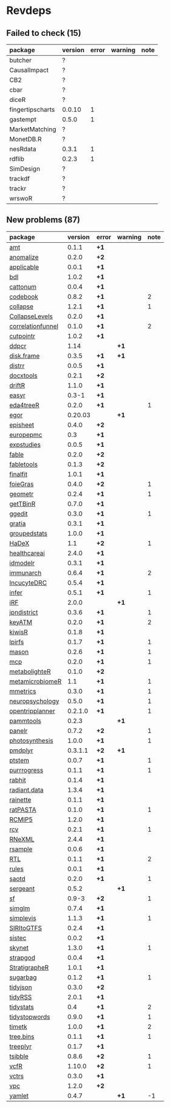 # Revdeps

## Failed to check (15)

|package          |version |error |warning |note |
|:----------------|:-------|:-----|:-------|:----|
|butcher          |?       |      |        |     |
|CausalImpact     |?       |      |        |     |
|CB2              |?       |      |        |     |
|cbar             |?       |      |        |     |
|diceR            |?       |      |        |     |
|fingertipscharts |0.0.10  |1     |        |     |
|gastempt         |0.5.0   |1     |        |     |
|MarketMatching   |?       |      |        |     |
|MonetDB.R        |?       |      |        |     |
|nesRdata         |0.3.1   |1     |        |     |
|rdflib           |0.2.3   |1     |        |     |
|SimDesign        |?       |      |        |     |
|trackdf          |?       |      |        |     |
|trackr           |?       |      |        |     |
|wrswoR           |?       |      |        |     |

## New problems (87)

|package                                            |version |error  |warning |note |
|:--------------------------------------------------|:-------|:------|:-------|:----|
|[amt](problems.md#amt)                             |0.1.1   |__+1__ |        |     |
|[anomalize](problems.md#anomalize)                 |0.2.0   |__+2__ |        |     |
|[applicable](problems.md#applicable)               |0.0.1   |__+1__ |        |     |
|[bdl](problems.md#bdl)                             |1.0.2   |__+1__ |        |     |
|[cattonum](problems.md#cattonum)                   |0.0.4   |__+1__ |        |     |
|[codebook](problems.md#codebook)                   |0.8.2   |__+1__ |        |2    |
|[collapse](problems.md#collapse)                   |1.2.1   |__+1__ |        |1    |
|[CollapseLevels](problems.md#collapselevels)       |0.2.0   |__+1__ |        |     |
|[correlationfunnel](problems.md#correlationfunnel) |0.1.0   |__+1__ |        |2    |
|[cutpointr](problems.md#cutpointr)                 |1.0.2   |__+1__ |        |     |
|[ddpcr](problems.md#ddpcr)                         |1.14    |       |__+1__  |     |
|[disk.frame](problems.md#diskframe)                |0.3.5   |__+1__ |__+1__  |     |
|[distrr](problems.md#distrr)                       |0.0.5   |__+1__ |        |     |
|[docxtools](problems.md#docxtools)                 |0.2.1   |__+2__ |        |     |
|[driftR](problems.md#driftr)                       |1.1.0   |__+1__ |        |     |
|[easyr](problems.md#easyr)                         |0.3-1   |__+1__ |        |     |
|[eda4treeR](problems.md#eda4treer)                 |0.2.0   |__+1__ |        |1    |
|[egor](problems.md#egor)                           |0.20.03 |       |__+1__  |     |
|[episheet](problems.md#episheet)                   |0.4.0   |__+2__ |        |     |
|[europepmc](problems.md#europepmc)                 |0.3     |__+1__ |        |     |
|[expstudies](problems.md#expstudies)               |0.0.5   |__+1__ |        |     |
|[fable](problems.md#fable)                         |0.2.0   |__+2__ |        |     |
|[fabletools](problems.md#fabletools)               |0.1.3   |__+2__ |        |     |
|[finalfit](problems.md#finalfit)                   |1.0.1   |__+1__ |        |     |
|[foieGras](problems.md#foiegras)                   |0.4.0   |__+2__ |        |1    |
|[geometr](problems.md#geometr)                     |0.2.4   |__+1__ |        |1    |
|[getTBinR](problems.md#gettbinr)                   |0.7.0   |__+1__ |        |     |
|[ggedit](problems.md#ggedit)                       |0.3.0   |__+1__ |        |1    |
|[gratia](problems.md#gratia)                       |0.3.1   |__+1__ |        |     |
|[groupedstats](problems.md#groupedstats)           |1.0.0   |__+1__ |        |     |
|[HaDeX](problems.md#hadex)                         |1.1     |__+2__ |        |1    |
|[healthcareai](problems.md#healthcareai)           |2.4.0   |__+1__ |        |     |
|[idmodelr](problems.md#idmodelr)                   |0.3.1   |__+1__ |        |     |
|[immunarch](problems.md#immunarch)                 |0.6.4   |__+1__ |        |2    |
|[IncucyteDRC](problems.md#incucytedrc)             |0.5.4   |__+1__ |        |     |
|[infer](problems.md#infer)                         |0.5.1   |__+1__ |        |1    |
|[iRF](problems.md#irf)                             |2.0.0   |       |__+1__  |     |
|[jpndistrict](problems.md#jpndistrict)             |0.3.6   |__+1__ |        |1    |
|[keyATM](problems.md#keyatm)                       |0.2.0   |__+1__ |        |2    |
|[kiwisR](problems.md#kiwisr)                       |0.1.8   |__+1__ |        |     |
|[lpirfs](problems.md#lpirfs)                       |0.1.7   |__+1__ |        |1    |
|[mason](problems.md#mason)                         |0.2.6   |__+1__ |        |1    |
|[mcp](problems.md#mcp)                             |0.2.0   |__+1__ |        |1    |
|[metabolighteR](problems.md#metabolighter)         |0.1.0   |__+2__ |        |     |
|[metamicrobiomeR](problems.md#metamicrobiomer)     |1.1     |__+1__ |        |1    |
|[mmetrics](problems.md#mmetrics)                   |0.3.0   |__+1__ |        |1    |
|[neuropsychology](problems.md#neuropsychology)     |0.5.0   |__+1__ |        |1    |
|[opentripplanner](problems.md#opentripplanner)     |0.2.1.0 |__+1__ |        |1    |
|[pammtools](problems.md#pammtools)                 |0.2.3   |       |__+1__  |     |
|[panelr](problems.md#panelr)                       |0.7.2   |__+2__ |        |1    |
|[photosynthesis](problems.md#photosynthesis)       |1.0.0   |__+1__ |        |1    |
|[pmdplyr](problems.md#pmdplyr)                     |0.3.1.1 |__+2__ |__+1__  |     |
|[ptstem](problems.md#ptstem)                       |0.0.7   |__+1__ |        |1    |
|[purrrogress](problems.md#purrrogress)             |0.1.1   |__+1__ |        |1    |
|[rabhit](problems.md#rabhit)                       |0.1.4   |__+1__ |        |     |
|[radiant.data](problems.md#radiantdata)            |1.3.4   |__+1__ |        |     |
|[rainette](problems.md#rainette)                   |0.1.1   |__+1__ |        |     |
|[ratPASTA](problems.md#ratpasta)                   |0.1.0   |__+1__ |        |1    |
|[RCMIP5](problems.md#rcmip5)                       |1.2.0   |__+1__ |        |     |
|[rcv](problems.md#rcv)                             |0.2.1   |__+1__ |        |1    |
|[RNeXML](problems.md#rnexml)                       |2.4.4   |__+1__ |        |     |
|[rsample](problems.md#rsample)                     |0.0.6   |__+1__ |        |     |
|[RTL](problems.md#rtl)                             |0.1.1   |__+1__ |        |2    |
|[rules](problems.md#rules)                         |0.0.1   |__+1__ |        |     |
|[saotd](problems.md#saotd)                         |0.2.0   |__+1__ |        |1    |
|[sergeant](problems.md#sergeant)                   |0.5.2   |       |__+1__  |     |
|[sf](problems.md#sf)                               |0.9-3   |__+2__ |        |1    |
|[simglm](problems.md#simglm)                       |0.7.4   |__+1__ |        |     |
|[simplevis](problems.md#simplevis)                 |1.1.3   |__+1__ |        |1    |
|[SIRItoGTFS](problems.md#siritogtfs)               |0.2.4   |__+1__ |        |     |
|[sistec](problems.md#sistec)                       |0.0.2   |__+1__ |        |     |
|[skynet](problems.md#skynet)                       |1.3.0   |__+1__ |        |1    |
|[strapgod](problems.md#strapgod)                   |0.0.4   |__+1__ |        |     |
|[StratigrapheR](problems.md#stratigrapher)         |1.0.1   |__+1__ |        |     |
|[sugarbag](problems.md#sugarbag)                   |0.1.2   |__+1__ |        |1    |
|[tidyjson](problems.md#tidyjson)                   |0.3.0   |__+2__ |        |     |
|[tidyRSS](problems.md#tidyrss)                     |2.0.1   |__+1__ |        |     |
|[tidystats](problems.md#tidystats)                 |0.4     |__+1__ |        |2    |
|[tidystopwords](problems.md#tidystopwords)         |0.9.0   |__+1__ |        |1    |
|[timetk](problems.md#timetk)                       |1.0.0   |__+1__ |        |2    |
|[tree.bins](problems.md#treebins)                  |0.1.1   |__+1__ |        |1    |
|[treeplyr](problems.md#treeplyr)                   |0.1.7   |__+1__ |        |     |
|[tsibble](problems.md#tsibble)                     |0.8.6   |__+2__ |        |1    |
|[vcfR](problems.md#vcfr)                           |1.10.0  |__+2__ |        |1    |
|[vctrs](problems.md#vctrs)                         |0.3.0   |__+1__ |        |     |
|[vpc](problems.md#vpc)                             |1.2.0   |__+2__ |        |     |
|[yamlet](problems.md#yamlet)                       |0.4.7   |       |__+1__  |-1   |


